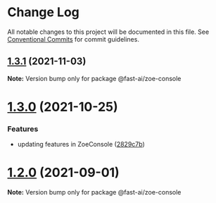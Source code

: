 # Change Log

All notable changes to this project will be documented in this file.
See [Conventional Commits](https://conventionalcommits.org) for commit guidelines.

## [1.3.1](https://github.com/lundegaard/fast-ai-zoe-demo/compare/v1.3.0...v1.3.1) (2021-11-03)

**Note:** Version bump only for package @fast-ai/zoe-console





# [1.3.0](https://github.com/lundegaard/fast-ai-zoe-demo/compare/v1.2.0...v1.3.0) (2021-10-25)


### Features

* updating features in ZoeConsole ([2829c7b](https://github.com/lundegaard/fast-ai-zoe-demo/commit/2829c7be2a8b203d6f0f63d574b7e8e6fedacfbc))





# [1.2.0](https://github.com/lundegaard/fast-ai-zoe-demo/compare/v1.1.0...v1.2.0) (2021-09-01)

**Note:** Version bump only for package @fast-ai/zoe-console
